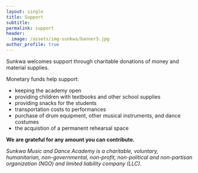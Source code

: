 ```yaml
---
layout: single
title: Support 
subtitle:
permalink: support
header:
  image: /assets/img-sunkwa/banner5.jpg
author_profile: true
---
```


Sunkwa welcomes support through charitable donations of money and material supplies.

Monetary funds help support:
* keeping the academy open
* providing children with textbooks and other school supplies
* providing snacks for the students
* transportation costs to performances
* purchase of drum equipment, other musical instruments, and dance costumes
* the acquistion of a permanent rehearsal space

**We are grateful for any amount you can contribute.**

_Sunkwa Music and Dance Academy is a charitable, voluntary, humanitarian, non-governmental, non-profit, non-political and non-partisan organization (NGO) and limited liability company (LLC)._